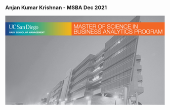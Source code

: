 ### Anjan Kumar Krishnan - MSBA Dec 2021
![alt text](https://github.com/Anjankumar-Krishnan/Anjankumar-Krishnan/blob/main/Zoom-BG-MSBA.jpg?raw=true)

<!--
**Anjankumar-Krishnan/Anjankumar-Krishnan** is a ✨ _special_ ✨ repository because its `README.md` (this file) appears on your GitHub profile.

Here are some ideas to get you started:

- 🔭 I’m currently working on ...
- 🌱 I’m currently learning ...
- 👯 I’m looking to collaborate on ...
- 🤔 I’m looking for help with ...
- 💬 Ask me about ...
- 📫 How to reach me: ...
- 😄 Pronouns: ...
- ⚡ Fun fact: ...
-->
